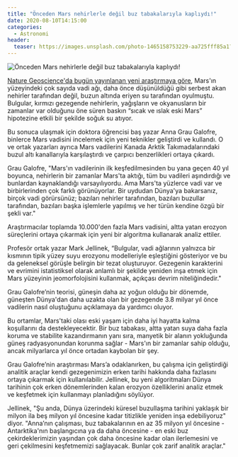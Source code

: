 ```yaml
---
title: "Önceden Mars nehirlerle değil buz tabakalarıyla kaplıydı!"
date: 2020-08-10T14:15:00
categories:
  - Astronomi
header:
  teaser: https://images.unsplash.com/photo-1465158753229-aa725fff85a1?ixlib=rb-1.2.1&ixid=eyJhcHBfaWQiOjEyMDd9&auto=format&fit=crop&w=1352&q=80
---
```

![Önceden Mars nehirlerle değil buz tabakalarıyla kaplıydı!](https://images.unsplash.com/photo-1465158753229-aa725fff85a1?ixlib=rb-1.2.1&ixid=eyJhcHBfaWQiOjEyMDd9&auto=format&fit=crop&w=1352&q=80)

[Nature Geoscience'da bugün yayınlanan yeni araştırmaya göre](https://www.nature.com/articles/s41561-020-0618-x), Mars'ın yüzeyindeki çok sayıda vadi ağı, daha önce düşünüldüğü gibi serbest akan nehirler tarafından değil, buzun altında eriyen su tarafından oyulmuştu. Bulgular, kırmızı gezegende nehirlerin, yağışların ve okyanusların bir zamanlar var olduğunu öne süren baskın “sıcak ve ıslak eski Mars” hipotezine etkili bir şekilde soğuk su atıyor.

Bu sonuca ulaşmak için doktora öğrencisi baş yazar Anna Grau Galofre, binlerce Mars vadisini incelemek için yeni teknikler geliştirdi ve kullandı. O ve ortak yazarları ayrıca Mars vadilerini Kanada Arktik Takımadalarındaki buzul altı kanallarıyla karşılaştırdı ve çarpıcı benzerlikleri ortaya çıkardı.

Grau Galofre, "Mars'ın vadilerinin ilk keşfedilmesinden bu yana geçen 40 yıl boyunca, nehirlerin bir zamanlar Mars'ta aktığı, tüm bu vadileri aşındırdığı ve bunlardan kaynaklandığı varsayılıyordu. Ama Mars'ta yüzlerce vadi var ve birbirlerinden çok farklı görünüyorlar. Bir uydudan Dünya'ya bakarsanız, birçok vadi görürsünüz; bazıları nehirler tarafından, bazıları buzullar tarafından, bazıları başka işlemlerle yapılmış ve her türün kendine özgü bir şekli var."

Araştırmacılar toplamda 10.000'den fazla Mars vadisini, altta yatan erozyon süreçlerini ortaya çıkarmak için yeni bir algoritma kullanarak analiz ettiler. 

Profesör ortak yazar Mark Jellinek, “Bulgular, vadi ağlarının yalnızca bir kısmının tipik yüzey suyu erozyonu modelleriyle eşleştiğini gösteriyor ve bu da geleneksel görüşle belirgin bir tezat oluşturuyor. Gezegenin karakterini ve evrimini istatistiksel olarak anlamlı bir şekilde yeniden inşa etmek için Mars yüzeyinin jeomorfolojisini kullanmak, açıkçası devrim niteliğindedir."

Grau Galofre’nin teorisi, güneşin daha az yoğun olduğu bir dönemde, güneşten Dünya'dan daha uzakta olan bir gezegende 3.8 milyar yıl önce vadilerin nasıl oluştuğunu açıklamaya da yardımcı oluyor.

Bu ortamlar, Mars'taki olası eski yaşam için daha iyi hayatta kalma koşullarını da destekleyecektir. Bir buz tabakası, altta yatan suya daha fazla koruma ve stabilite kazandırmanın yanı sıra, manyetik bir alanın yokluğunda güneş radyasyonundan korunma sağlar - Mars'ın bir zamanlar sahip olduğu, ancak milyarlarca yıl önce ortadan kaybolan bir şey.

Grau Galofre’nin araştırması Mars’a odaklanırken, bu çalışma için geliştirdiği analitik araçlar kendi gezegenimizin erken tarihi hakkında daha fazlasını ortaya çıkarmak için kullanılabilir. Jellinek, bu yeni algoritmaları Dünya tarihinin çok erken dönemlerinden kalan erozyon özelliklerini analiz etmek ve keşfetmek için kullanmayı planladığını söylüyor.

Jellinek, "Şu anda, Dünya üzerindeki küresel buzullaşma tarihini yaklaşık bir milyon ila beş milyon yıl öncesine kadar titizlikle yeniden inşa edebiliyoruz" diyor. "Anna’nın çalışması, buz tabakalarının en az 35 milyon yıl öncesine - Antarktika'nın başlangıcına ya da daha öncesine - en eski buz çekirdeklerimizin yaşından çok daha öncesine kadar olan ilerlemesini ve geri çekilmesini keşfetmemizi sağlayacak. Bunlar çok zarif analitik araçlar."

